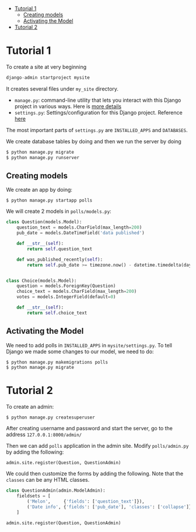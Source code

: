 <!-- TOC depth:6 withLinks:1 updateOnSave:1 orderedList:0 -->

- [Tutorial 1](#tutorial-1)
	- [Creating models](#creating-models)
	- [Activating the Model](#activating-the-model)
- [Tutorial 2](#tutorial-2)
<!-- /TOC -->

# Tutorial 1

To create a site at very beginning

```python
django-admin startproject mysite
```

It creates several files under `my_site` directory.
* `manage.py`: command-line utility that lets you interact with this Django
  project in various ways. Here is [more details](https://docs.djangoproject.com/en/1.8/ref/django-admin/)
* `settings.py`: Settings/configuration for this Django project. Reference [here](https://docs.djangoproject.com/en/1.8/topics/settings/)

The most important parts of `settings.py` are `INSTALLED_APPS` and `DATABASES`.

We create database tables by doing and then we run the server by doing
```python
$ python manage.py migrate
$ python manage.py runserver
```

## Creating models

We create an app by doing:
```
$ python manage.py startapp polls
```

We will create 2 models in `polls/models.py`:
```python
class Question(models.Model):
    question_text = models.CharField(max_length=200)
    pub_date = models.DateTimeField('data published')

    def __str__(self):
        return self.question_text

    def was_published_recently(self):
        return self.pub_date >= timezone.now() - datetime.timedelta(days=1)


class Choice(models.Model):
    question = models.ForeignKey(Question)
    choice_text = models.CharField(max_length=200)
    votes = models.IntegerField(default=0)

    def __str__(self):
        return self.choice_text
```

## Activating the Model

We need to add polls in `INSTALLED_APPS` in `mysite/settings.py`. To tell Django
we made some changes to our model, we need to do:
```
$ python manage.py makemigrations polls
$ python manage.py migrate
```

# Tutorial 2

To create an admin:
```
$ python manage.py createsuperuser
```

After creating username and password and start the server, go to the address
`127.0.0.1:8000/admin/`

Then we can add `polls` application in the admin site. Modify `polls/admin.py` by
adding the following:
```python
admin.site.register(Question, QuestionAdmin)
```

We could then customize the forms by adding the following. Note that the `classes`
can be any HTML classes.
```python
class QuestionAdmin(admin.ModelAdmin):
    fieldsets = [
        ('Melon',     {'fields': ['question_text']}),
        ('Date info', {'fields': ['pub_date'], 'classes': ['collapse']})
    ]

admin.site.register(Question, QuestionAdmin)
```
